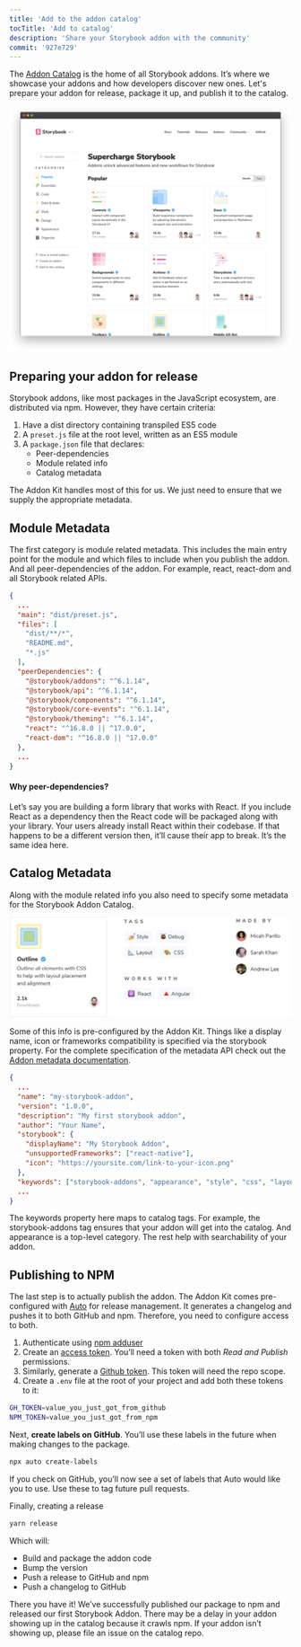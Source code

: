 ```yaml
---
title: 'Add to the addon catalog'
tocTitle: 'Add to catalog'
description: 'Share your Storybook addon with the community'
commit: '927e729'
---
```


The [Addon Catalog](https://storybook.js.org/addons) is the home of all Storybook addons. It’s where we showcase your addons and how developers discover new ones. Let's prepare your addon for release, package it up, and publish it to the catalog.

![](../../images/catalog.png)

## Preparing your addon for release

Storybook addons, like most packages in the JavaScript ecosystem, are distributed via npm. However, they have certain criteria:

1. Have a dist directory containing transpiled ES5 code
2. A `preset.js` file at the root level, written as an ES5 module
3. A `package.json` file that declares:
   - Peer-dependencies
   - Module related info
   - Catalog metadata

The Addon Kit handles most of this for us. We just need to ensure that we supply the appropriate metadata.

## Module Metadata

The first category is module related metadata. This includes the main entry point for the module and which files to include when you publish the addon. And all peer-dependencies of the addon. For example, react, react-dom and all Storybook related APIs.

```json:title=package.json
{
  ...
  "main": "dist/preset.js",
  "files": [
    "dist/**/*",
    "README.md",
    "*.js"
  ],
  "peerDependencies": {
    "@storybook/addons": "^6.1.14",
    "@storybook/api": "^6.1.14",
    "@storybook/components": "^6.1.14",
    "@storybook/core-events": "^6.1.14",
    "@storybook/theming": "^6.1.14",
    "react": "^16.8.0 || ^17.0.0",
    "react-dom": "^16.8.0 || ^17.0.0"
  },
  ...
}
```

#### Why peer-dependencies?

Let’s say you are building a form library that works with React. If you include React as a dependency then the React code will be packaged along with your library. Your users already install React within their codebase. If that happens to be a different version then, it’ll cause their app to break. It’s the same idea here.

## Catalog Metadata

Along with the module related info you also need to specify some metadata for the Storybook Addon Catalog.

![catalog metadata includes tags, compatibility, authors, etc.](../../images/catalog-metadata.png)

Some of this info is pre-configured by the Addon Kit. Things like a display name, icon or frameworks compatibility is specified via the storybook property. For the complete specification of the metadata API check out the [Addon metadata documentation](https://storybook.js.org/docs/react/addons/addon-catalog/#addon-metadata).

```json:title=package.json
{
  ...
  "name": "my-storybook-addon",
  "version": "1.0.0",
  "description": "My first storybook addon",
  "author": "Your Name",
  "storybook": {
    "displayName": "My Storybook Addon",
    "unsupportedFrameworks": ["react-native"],
    "icon": "https://yoursite.com/link-to-your-icon.png"
  },
  "keywords": ["storybook-addons", "appearance", "style", "css", "layout", "debug"]
  ...
}
```

The keywords property here maps to catalog tags. For example, the storybook-addons tag ensures that your addon will get into the catalog. And appearance is a top-level category. The rest help with searchability of your addon.

## Publishing to NPM

The last step is to actually publish the addon. The Addon Kit comes pre-configured with [Auto](https://github.com/intuit/auto) for release management. It generates a changelog and pushes it to both GitHub and npm. Therefore, you need to configure access to both.

1. Authenticate using [npm adduser](https://docs.npmjs.com/cli/adduser.html)
2. Create an [access token](https://docs.npmjs.com/creating-and-viewing-access-tokens#creating-access-tokens). You’ll need a token with both _Read and Publish_ permissions.
3. Similarly, generate a [Github token](https://github.com/settings/tokens). This token will need the repo scope.
4. Create a `.env` file at the root of your project and add both these tokens to it:

```bash
GH_TOKEN=value_you_just_got_from_github
NPM_TOKEN=value_you_just_got_from_npm
```

Next, **create labels on GitHub**. You’ll use these labels in the future when making changes to the package.

```bash
npx auto create-labels
```

If you check on GitHub, you’ll now see a set of labels that Auto would like you to use. Use these to tag future pull requests.

Finally, creating a release

```bash
yarn release
```

Which will:

- Build and package the addon code
- Bump the version
- Push a release to GitHub and npm
- Push a changelog to GitHub

There you have it! We’ve successfully published our package to npm and released our first Storybook Addon. There may be a delay in your addon showing up in the catalog because it crawls npm. If your addon isn’t showing up, please file an issue on the catalog repo.
